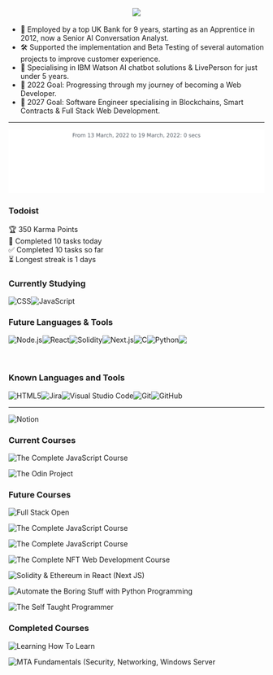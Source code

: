 <!-- Start Title Section -->

<p align="center">
<a href="https://github.com/liamfrazer/"><img src="https://readme-typing-svg.herokuapp.com?size=50&duration=4500&color=74FF23&center=true&vCenter=true&width=900&lines=Liam+Frazer;Senior+AI+Conversation+Analyst;%F0%9F%9A%80%F0%9F%9A%80%F0%9F%9A%80;Future+Software+Engineer"></a>

<!-- End Title Section -->
<!-- Start About Me Section -->

-   🏦 Employed by a top UK Bank for 9 years, starting as an Apprentice in 2012, now a Senior AI Conversation Analyst.
-   🛠 Supported the implementation and Beta Testing of several automation projects to improve customer experience.
-   🤖 Specialising in IBM Watson AI chatbot solutions & LivePerson for just under 5 years.
-   🥅 2022 Goal: Progressing through my journey of becoming a Web Developer.
-   📝 2027 Goal: Software Engineer specialising in Blockchains, Smart Contracts & Full Stack Web Development.

---

<!-- End About Me Section -->

<!-- Start Dynamic Wakatime Stats -->

<img
  src="https://github.com/liamfrazer/liamfrazer/blob/main/images/stat.svg"
  alt="Frz WakaTime Activity"
/>

<!-- ## ![Wakatime stats](https://github-readme-stats.vercel.app/api/wakatime?username=frz) -->

<!-- End Dynamic Wakatime Stats -->

### Todoist

<!-- TODO-IST:START -->
🏆  350 Karma Points           
🌸  Completed 10 tasks today           
✅  Completed 10 tasks so far           
⏳  Longest streak is 1 days
<!-- TODO-IST:END -->

<!-- Start Knowledge Section -->

### Currently Studying

[<img align="left" alt="CSS" src="https://img.shields.io/badge/css3-%231572B6.svg?style=for-the-badge&logo=css3&logoColor=white" />][css3]
[<img align="left" alt="JavaScript" src="https://img.shields.io/badge/javascript-%2320232a.svg?style=for-the-badge&logo=javascript&logoColor=%23F7DF1E" />][javascript]
</br>

### Future Languages & Tools

[<img align="left" alt="Node.js" src="https://img.shields.io/badge/node.js-6DA55F?style=for-the-badge&logo=node.js&logoColor=white" />][node.js]
[<img align="left" alt="React" src="https://img.shields.io/badge/react-%2320232a.svg?style=for-the-badge&logo=react&logoColor=%2361DAFB" />][react]
[<img align="left" alt="Solidity" src="https://img.shields.io/badge/Solidity-%2320232a.svg?style=for-the-badge&logo=solidity&logoColor=white" />][solidity]
[<img align="left" alt="Next.js" src="https://img.shields.io/badge/Next-%2320232a.svg?style=for-the-badge&logo=next.js&logoColor=white" />][next.js]
[<img align="left" alt="C" src="https://img.shields.io/badge/c-%2300599C.svg?style=for-the-badge&logo=c&logoColor=white" />][c]
[<img align="left" alt="Python" src="https://img.shields.io/badge/python-3670A0?style=for-the-badge&logo=python&logoColor=ffdd54" />][python]

![](https://img.shields.io/badge/Editor-VS_Code-informational?style=flat&logo=visual-studio-code&idea&logoColor=white&color=0078D7)

<br />

### Known Languages and Tools

<!-- [<img align="left" alt="Notion" src="https://img.shields.io/badge/Notion-%23000000.svg?style=for-the-badge&logo=notion&logoColor=white" />][notion]
[<img align="left" alt="Notion" src="https://img.shields.io/badge/Obsidian-%23000000.svg?style=for-the-badge&logo=obsidian&logoColor=white" />][obsidian]
<br /> -->

[<img align="left" alt="HTML5" src="https://img.shields.io/badge/html5-%23E34F26.svg?style=for-the-badge&logo=html5&logoColor=white" />][html5]
[<img align="left" alt="Jira" src="https://img.shields.io/badge/jira-%230A0FFF.svg?style=for-the-badge&logo=jira&logoColor=white" />][jira]
[<img align="left" alt="Visual Studio Code" src="https://img.shields.io/badge/VS%20Code-0078d7.svg?style=for-the-badge&logo=visual-studio-code&logoColor=white" />][vscode]
[<img align="left" alt="Git" src="https://img.shields.io/badge/git-%23F05033.svg?style=for-the-badge&logo=git&logoColor=white" />][git]
[<img align="left" alt="GitHub" src="https://img.shields.io/badge/github-%2320232a.svg?style=for-the-badge&logo=github&logoColor=white" />][github]
<br />

<!-- [<img align="left" alt="IBM Watson" width="40px" src="https://upload.wikimedia.org/wikipedia/en/0/00/IBM_Watson_Logo_2017.png" />][ibmwatson]
[<img align="left" alt="LivePerson" width="40px" src="https://d1hryyr5hiabsc.cloudfront.net/web2020/img/chat-engagements/LP_Sun_2020_Engagement_Icon.svg" />][liveperson]
[<img align="left" alt="ServiceNow" width="40px" src="https://symbols.getvecta.com/stencil_95/73_servicenow-icon.29d1cdcfca.svg" />][servicenow]

<br /> -->

---

<!-- End Knowledge Section -->
<!-- Start Courses Section -->

[<img align="left" alt="Notion" src="https://img.shields.io/badge/Track_my_journey_progression_via_notion-%23000000.svg?style=for-the-badge&logo=notion&logoColor=white" />][notion]
<br />

<!-- [<img align="left" alt="Obsidian" src="https://img.shields.io/badge/Obsidian_Markdown_Notes-%23000000.svg?style=for-the-badge&logo=obsidian&logoColor=white" />][obsidian]
<br /> -->

### Current Courses

[<img align="left" alt="The Complete JavaScript Course" src="https://img.shields.io/badge/The_Complete_JavaScript_Course-A435F0?style=for-the-badge&logo=Udemy&logoColor=white" />][cjs]
<br />

[<img align="left" alt="The Odin Project" src="https://img.shields.io/badge/The_Odin_Project-E3B465?style=for-the-badge" />][top]
<br />

### Future Courses

[<img align="left" alt="Full Stack Open" src="https://img.shields.io/badge/Full_Stack_Open_2022-%23000000.svg?style=for-the-badge" />][fso2022]
<br />

[<img align="left" alt="The Complete JavaScript Course" src="https://img.shields.io/badge/Harvard_CS50X_Introduction_to_Computer_Science-%2302262B.svg?style=for-the-badge&logo=edX&logoColor=white" />][cs50x]
<br />

[<img align="left" alt="The Complete JavaScript Course" src="https://img.shields.io/badge/Harvard_CS50W_Web_Programming_With_Python_and_JavaScript-%2302262B.svg?style=for-the-badge&logo=edX&logoColor=white" />][cs50w]
<br />

[<img align="left" alt="The Complete NFT Web Development Course" src="https://img.shields.io/badge/The_Complete_NFT_Web_Development_Course-A435F0?style=for-the-badge&logo=Udemy&logoColor=white" />][nftweb]
<br />

[<img align="left" alt="Solidity & Ethereum in React (Next JS)" src="https://img.shields.io/badge/solidity and ethereum in react the complete guide-A435F0?style=for-the-badge&logo=Udemy&logoColor=white" />][soliditycourse]
<br />

[<img align="left" alt="Automate the Boring Stuff with Python Programming" src="https://img.shields.io/badge/Automate_The_Boring_Stuff_with_python_Programming-A435F0?style=for-the-badge&logo=Udemy&logoColor=white" />][automateboring]
<br />

[<img align="left" alt="The Self Taught Programmer" src="https://img.shields.io/badge/The_Self_Taught_Programmer-A435F0?style=for-the-badge&logo=Udemy&logoColor=white" />][selftaught]
<br />

<!--
-   [Full Stack Open 2022][fso2022]
-   [Solidity & Ethereum in React (Next JS): The Complete Guide][soliditycourse]
-   [The Complete NFT Web Development Course][nftweb]
-   [Automate the Boring Stuff with Python Programming][automateboring]
-   [The Self Taught Programmer][selftaught]
-   [Harvard's CS50X Introduction to Computer Science][cs50x]
-   [Harvard's CS50W Web Programming with Python and JavaScript][cs50w]
-   [The Odin Project][top]
-   [The Complete JavaScript Course 2022][cjs]
-   [Learning How To Learn][lhtl]
-   [MTA Fundamentals (Security, Networking, Windows Server)][mta]
-->

### Completed Courses

[<img align="left" alt="Learning How To Learn" src="https://img.shields.io/badge/Learning_How_To_Learn-%230056D2.svg?style=for-the-badge&logo=Coursera&logoColor=white" />][lhtl]
<br />

[<img align="left" alt="MTA Fundamentals (Security, Networking, Windows Server" src="https://img.shields.io/badge/MTA_Fundamentals_(Security)_(Networking)_(Windows_Server)-258ffa?style=for-the-badge&logo=microsoft&logoColor=white" />][mta]
<br />

<!-- End Courses Section -->

<!-- Start Links Section -->

[vscode]: https://code.visualstudio.com/
[top]: https://theodinproject.com/
[git]: https://git-scm.com/
[github]: https://github.com/
[node.js]: https://nodejs.org/
[react]: https://reactjs.org/
[html5]: https://developer.mozilla.org/en-US/docs/Glossary/HTML5/
[css3]: https://developer.mozilla.org/en-US/docs/Glossary/CSS/
[javascript]: https://developer.mozilla.org/en-US/docs/Web/JavaScript/
[solidity]: https://docs.soliditylang.org/
[lhtl]: https://www.coursera.org/learn/learning-how-to-learn/
[ibmwatson]: https://www.ibm.com/uk-en/watson/
[liveperson]: https://www.liveperson.com/
[jira]: https://www.atlassian.com/software/jira/
[next.js]: https://nextjs.org/
[json]: https://www.json.org/json-en.html/
[servicenow]: https://servicenow.com/
[cjs]: https://www.udemy.com/course/the-complete-javascript-course/
[cdi]: https://www.conversationdesigninstitute.com/courses.html/
[mta]: https://support.microsoft.com/en-us/topic/earn-a-microsoft-technology-associate-mta-certification-357215d0-31ce-0620-feba-1bb60165b770/
[python]: https://www.python.org/
[cs50x]: https://www.edx.org/course/introduction-computer-science-harvardx-cs50x/
[cs50w]: https://www.edx.org/course/cs50s-web-programming-with-python-and-javascript?index=product&queryID=5c44c1c1d4f5a81bb7d4170208bb07b1&position=1/
[c]: https://en.wikipedia.org/wiki/C_(programming_language)/
[notion]: https://liamfrazer.notion.site/Software-Engineer-Journey-0c3796b414184465aa1aa8fda6ea32a1/
[nftweb]: https://www.udemy.com/course/the-complete-nft-web-developer-course-zero-to-professional/
[soliditycourse]: https://www.udemy.com/course/solidity-ethereum-in-react-next-js-the-complete-guide/
[selftaught]: https://www.udemy.com/course/self-taught-programmer/
[automateboring]: https://www.udemy.com/course/automate/
[obsidian]: https://github.com/liamfrazer/Obsidian-Notes
[fso2022]: https://fullstackopen.com/en/

<!-- End Links Section -->

<!-- Start Website Section -->

<!-- [![Website](https://img.shields.io/website?label=liamfrazer.com&style=for-the-badge&url=https%3A%2F%2Fliamfrazer.com)](https://liamfrazer.com)
[![Website](https://img.shields.io/website?label=frz.dev&style=for-the-badge&url=https%3A%2F%2Ffrz.dev)](https://frz.dev)
[![Website](https://img.shields.io/website?label=adaptoken.com&style=for-the-badge&url=https%3A%2F%2Fadaptoken.com)](https://adaptoken.com)

--- -->

<!-- End Website Section -->
